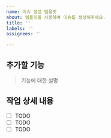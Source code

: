 ```yaml
---
name: 이슈 생성 템플릿
about: 템플릿을 사용하여 이슈를 생성해주세요.
title: ''
labels: ''
assignees: ''

---
```


## 추가할 기능

> 기능에 대한 설명

## 작업 상세 내용

- [ ] TODO
- [ ] TODO
- [ ] TODO
